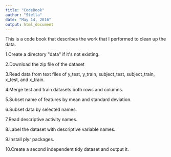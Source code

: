 ```yaml
---
title: "CodeBook"
author: "Stella"
date: "May 14, 2016"
output: html_document
---
```


This is a code book that describes the work that I performed to clean up the data.

1.Create a directory "data" if it's not existing.

2.Download the zip file of the dataset

3.Read data from text files of y_test, y_train, subject_test, subject_train, x_test, and x_train.

4.Merge test and train datasets both rows and columns.

5.Subset name of features by mean and standard deviation.

6.Subset data by selected names.

7.Read descriptive activity names.

8.Label the dataset with descriptive variable names.

9.Install plyr packages.

10.Create a second independent tidy dataset and output it.